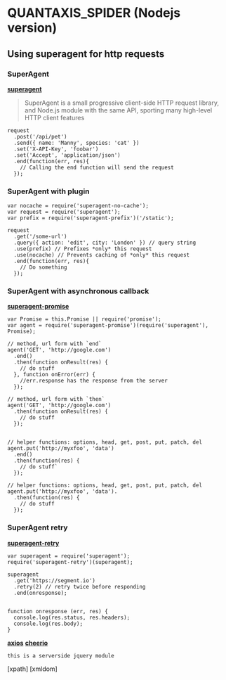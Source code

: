 # QUANTAXIS_SPIDER  (Nodejs version)



## Using superagent for http requests

### SuperAgent
[**superagent**](https://github.com/visionmedia/superagent)
>SuperAgent is a small progressive client-side HTTP request library, and Node.js module with the same API, sporting many high-level HTTP client features
```Nodejs
request
  .post('/api/pet')
  .send({ name: 'Manny', species: 'cat' })
  .set('X-API-Key', 'foobar')
  .set('Accept', 'application/json')
  .end(function(err, res){
    // Calling the end function will send the request
  });
```

### SuperAgent with plugin
```Nodejs
var nocache = require('superagent-no-cache');
var request = require('superagent');
var prefix = require('superagent-prefix')('/static');

request
  .get('/some-url')
  .query({ action: 'edit', city: 'London' }) // query string
  .use(prefix) // Prefixes *only* this request
  .use(nocache) // Prevents caching of *only* this request
  .end(function(err, res){
    // Do something
  });
```

### SuperAgent with asynchronous callback

[**superagent-promise**](https://github.com/lightsofapollo/superagent-promise)
```Nodejs
var Promise = this.Promise || require('promise');
var agent = require('superagent-promise')(require('superagent'), Promise);

// method, url form with `end`
agent('GET', 'http://google.com')
  .end()
  .then(function onResult(res) {
    // do stuff
  }, function onError(err) {
    //err.response has the response from the server
  });

// method, url form with `then`
agent('GET', 'http://google.com')
  .then(function onResult(res) {
    // do stuff
  });


// helper functions: options, head, get, post, put, patch, del
agent.put('http://myxfoo', 'data')
  .end()
  .then(function(res) {
    // do stuff`
  });

// helper functions: options, head, get, post, put, patch, del
agent.put('http://myxfoo', 'data').
  .then(function(res) {
    // do stuff
  });
```
### SuperAgent retry
[**superagent-retry**](https://github.com/segmentio/superagent-retry)
```Nodejs
var superagent = require('superagent');
require('superagent-retry')(superagent);

superagent
  .get('https://segment.io')
  .retry(2) // retry twice before responding
  .end(onresponse);


function onresponse (err, res) {
  console.log(res.status, res.headers);
  console.log(res.body);
}
```
[**axios**]()
[**cheerio**]()
```Nodejs
this is a serverside jquery module

```
[xpath]
[xmldom]